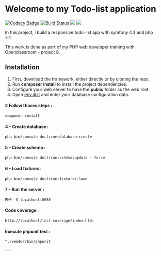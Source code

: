 # Welcome to my Todo-list application

[![Codacy Badge](https://api.codacy.com/project/badge/Grade/8cd9f8588d2d4630a5f39c7bd5eee274)](https://app.codacy.com/app/jlbokass/P8-TodoList?utm_source=github.com&utm_medium=referral&utm_content=jlbokass/P8-TodoList&utm_campaign=Badge_Grade_Dashboard)
[![Build Status](https://travis-ci.com/jlbokass/P8-TodoList.svg?branch=master)](https://travis-ci.com/jlbokass/P8-TodoList)
<a href="https://codeclimate.com/github/jlbokass/P8-TodoList/maintainability"><img src="https://api.codeclimate.com/v1/badges/9243b47a72ae646fce07/maintainability" /></a>
<a href="https://codeclimate.com/github/jlbokass/P8-TodoList/test_coverage"><img src="https://api.codeclimate.com/v1/badges/9243b47a72ae646fce07/test_coverage" /></a>
 

In this project, i build a responsive todo-list app with symfony 4.3 and php 7.2. 

This work is done as part of my PHP web developer training with Openclassroom - project 8.

## Installation

1. First, download the framework, either directly or by cloning the repo.
1. Run **composer install** to install the project dependencies.
1. Configure your web server to have the **public** folder as the web root.
1. Open [env.dist](/env.dist) and enter your database configuration data.

<h4>2 Follow thoses steps :</h4>
<pre><code>composer install</pre></code>  

<h4>4 - Create database :</h4>
<pre><code>php bin/console doctrine:database:create</pre></code>

<h4>5 - Create schema :</h4>
<pre><code>php bin/console doctrine:schema:update --force</pre></code>

<h4>6 - Load fixtures :</h4>
<pre><code>php bin/console doctrine:fixtures:load</pre></code>

<h4>7 - Run the server :</h4>
<pre><code>PHP -S localhost:8080</pre></code>

<h4> Code coverage :</h4>
<pre><code>http://localhost/test-coverage/index.html</pre></code>

<h4> Execute phpunit test :</h4>
<pre><code>"./vendor/bin/phpunit</pre></code>
---
